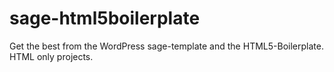 # sage-html5boilerplate
Get the best from the WordPress sage-template and the HTML5-Boilerplate. HTML only projects.
